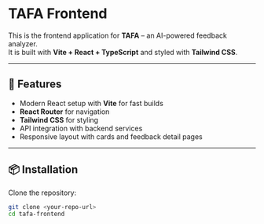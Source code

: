# TAFA Frontend

This is the frontend application for **TAFA** – an AI-powered feedback analyzer.  
It is built with **Vite + React + TypeScript** and styled with **Tailwind CSS**.

---

## 🚀 Features

- Modern React setup with **Vite** for fast builds
- **React Router** for navigation
- **Tailwind CSS** for styling
- API integration with backend services
- Responsive layout with cards and feedback detail pages

---

## 📦 Installation

Clone the repository:

```bash
git clone <your-repo-url>
cd tafa-frontend
```
